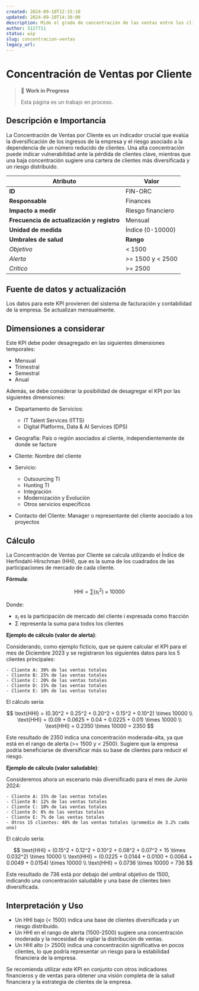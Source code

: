 ```yaml
---
created: 2024-09-10T12:15:10
updated: 2024-09-10T14:30:00
description: Mide el grado de concentración de las ventas entre los clientes de la empresa.
author: 5127711
status: wip
slug: concentracion-ventas
legacy_url: 
---
```


# Concentración de Ventas por Cliente

> 🚧 **Work in Progress**
>
> Esta página es un trabajo en proceso.

## Descripción e Importancia

La Concentración de Ventas por Cliente es un indicador crucial que evalúa la diversificación de los ingresos de la empresa y el riesgo asociado a la dependencia de un número reducido de clientes. Una alta concentración puede indicar vulnerabilidad ante la pérdida de clientes clave, mientras que una baja concentración sugiere una cartera de clientes más diversificada y un riesgo distribuido.

| **Atributo**                               | **Valor**                |
| ------------------------------------------ | ------------------------ |
| **ID**                                     | FIN-ORC                  |
| **Responsable**                            | Finances                 |
| **Impacto a medir**                        | Riesgo financiero        |
| **Frecuencia de actualización y registro** | Mensual                  |
| **Unidad de medida**                       | Índice (0-10000)         |
| **Umbrales de salud**                      | **Rango**                |
| *Objetivo*                                 | < 1500                   |
| *Alerta*                                   | >= 1500 y < 2500         |
| *Crítico*                                  | >= 2500                  |

## Fuente de datos y actualización

Los datos para este KPI provienen del sistema de facturación y contabilidad de la empresa. Se actualizan mensualmente.

## Dimensiones a considerar

Este KPI debe poder desagregado en las siguientes dimensiones temporales:

- Mensual
- Trimestral
- Semestral
- Anual

Además, se debe considerar la posibilidad de desagregar el KPI por las siguientes dimensiones:

- Departamento de Servicios:
  - IT Talent Services (ITTS)
  - Digital Platforms, Data & AI Services (DPS)
- Geografía: País o región asociados al cliente, independientemente de donde se facture

- Cliente: Nombre del cliente
- Servicio:
  - Outsourcing TI
  - Hunting TI
  - Integración
  - Modernización y Evolución
  - Otros servicios específicos
- Contacto del Cliente: Manager o representante del cliente asociado a los proyectos

## Cálculo

La Concentración de Ventas por Cliente se calcula utilizando el Índice de Herfindahl-Hirschman (HHI), que es la suma de los cuadrados de las participaciones de mercado de cada cliente.

**Fórmula**:

$$\text{HHI} = \sum (s_i^2) \times 10000$$

Donde:

- $s_i$ es la participación de mercado del cliente i expresada como fracción
- Σ representa la suma para todos los clientes

**Ejemplo de cálculo (valor de alerta)**:

Considerando, como ejemplo ficticio, que se quiere calcular el KPI para el mes de Diciembre 2023 y se registraron los siguientes datos para los 5 clientes principales:

```plaintext
- Cliente A: 30% de las ventas totales
- Cliente B: 25% de las ventas totales
- Cliente C: 20% de las ventas totales
- Cliente D: 15% de las ventas totales
- Cliente E: 10% de las ventas totales
```

El cálculo sería:

$$
\text{HHI} = (0.30^2 + 0.25^2 + 0.20^2 + 0.15^2 + 0.10^2) \times 10000 \\
\text{HHI} = (0.09 + 0.0625 + 0.04 + 0.0225 + 0.01) \times 10000 \\
\text{HHI} = 0.2350 \times 10000 = 2350
$$

Este resultado de 2350 indica una concentración moderada-alta, ya que está en el rango de alerta (>= 1500 y < 2500). Sugiere que la empresa podría beneficiarse de diversificar más su base de clientes para reducir el riesgo.

**Ejemplo de cálculo (valor saludable)**:

Consideremos ahora un escenario más diversificado para el mes de Junio 2024:

```plaintext
- Cliente A: 15% de las ventas totales
- Cliente B: 12% de las ventas totales
- Cliente C: 10% de las ventas totales
- Cliente D: 8% de las ventas totales
- Cliente E: 7% de las ventas totales
- Otros 15 clientes: 48% de las ventas totales (promedio de 3.2% cada uno)
```

El cálculo sería:

$$
\text{HHI} = (0.15^2 + 0.12^2 + 0.10^2 + 0.08^2 + 0.07^2 + 15 \times 0.032^2) \times 10000 \\
\text{HHI} = (0.0225 + 0.0144 + 0.0100 + 0.0064 + 0.0049 + 0.0154) \times 10000 \\
\text{HHI} = 0.0736 \times 10000 = 736
$$

Este resultado de 736 está por debajo del umbral objetivo de 1500, indicando una concentración saludable y una base de clientes bien diversificada.

## Interpretación y Uso

- Un HHI bajo (< 1500) indica una base de clientes diversificada y un riesgo distribuido.
- Un HHI en el rango de alerta (1500-2500) sugiere una concentración moderada y la necesidad de vigilar la distribución de ventas.
- Un HHI alto (> 2500) indica una concentración significativa en pocos clientes, lo que podría representar un riesgo para la estabilidad financiera de la empresa.

Se recomienda utilizar este KPI en conjunto con otros indicadores financieros y de ventas para obtener una visión completa de la salud financiera y la estrategia de clientes de la empresa.
